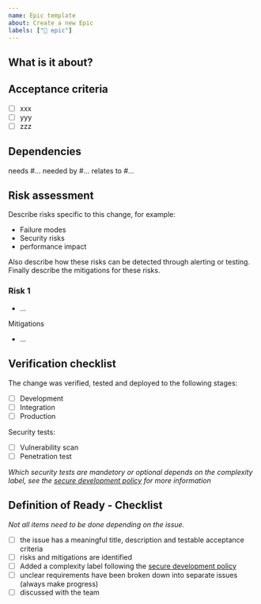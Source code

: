 ```yaml
---
name: Epic template
about: Create a new Epic
labels: ["🌠 epic"]
---
```

## What is it about?

<!-- Description, motivation or user story -->

## Acceptance criteria

- [ ] xxx
- [ ] yyy
- [ ] zzz

## Dependencies

needs #...
needed by #...
relates to #...

## Risk assessment

<!-- Be specific to this change. General threats are documented in the threat modeling document -->

Describe risks specific to this change, for example:

- Failure modes
- Security risks
- performance impact

Also describe how these risks can be detected through alerting or testing.
Finally describe the mitigations for these risks.

### Risk 1

* ...

Mitigations
* ...


## Verification checklist

The change was verified, tested and deployed to the following stages:

- [ ] Development
- [ ] Integration
- [ ] Production

Security tests:

- [ ] Vulnerability scan
- [ ] Penetration test

_Which security tests are mandetory or optional depends on the complexity label, see the [secure development policy](https://confluence.camunda.com/display/ISMS/P11+-+Secure+Software+Development#P11SecureSoftwareDevelopment-Phase1:ChangeDiscovery) for more information_

## Definition of Ready - Checklist

_Not all items need to be done depending on the issue._

- [ ] the issue has a meaningful title, description and testable acceptance criteria
- [ ] risks and mitigations are identified
- [ ] Added a complexity label following the [secure development policy](https://confluence.camunda.com/display/ISMS/P11+-+Secure+Software+Development#P11SecureSoftwareDevelopment-Phase1:ChangeDiscovery)
- [ ] unclear requirements have been broken down into separate issues (always make progress)
- [ ] discussed with the team
